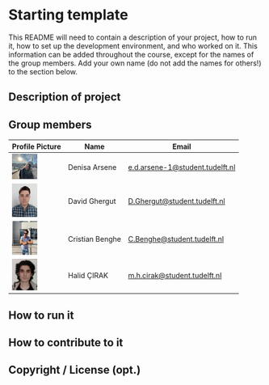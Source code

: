 # Starting template

This README will need to contain a description of your project, how to run it, how to set up the development environment, and who worked on it.
This information can be added throughout the course, except for the names of the group members.
Add your own name (do not add the names for others!) to the section below.

## Description of project

## Group members

| Profile Picture | Name | Email |
|---|---|---|
| <img src="denisa.png" alt="denisa e smek" width="50"> | Denisa Arsene | e.d.arsene-1@student.tudelft.nl |
| <img src="David_profile_picture.jpeg" alt="David's profile picture" width="50"> | David Ghergut | D.Ghergut@student.tudelft.nl |
| <img src="cristian.jpeg" alt="Cristi's profile pic" width="50"> | Cristian Benghe | C.Benghe@student.tudelft.nl |
   <img src="Halo.jpeg" alt="Halo's profile picture" width="50"> | Halid ÇIRAK | m.h.cirak@student.tudelft.nl |

<!-- Instructions (remove once assignment has been completed -->
<!-- - Add (only!) your own name to the table above (use Markdown formatting) -->
<!-- - Mention your *student* email address -->
<!-- - Preferably add a recognizable photo, otherwise add your GitLab photo -->
<!-- - (please make sure the photos have the same size) --> 

## How to run it

## How to contribute to it

## Copyright / License (opt.)
